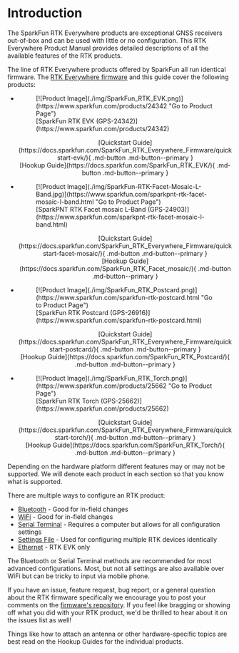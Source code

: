 # Introduction

The SparkFun RTK Everywhere products are exceptional GNSS receivers out-of-box and can be used with little or no configuration. This RTK Everywhere Product Manual provides detailed descriptions of all the available features of the RTK products.

The line of RTK Everywhere products offered by SparkFun all run identical firmware. The [RTK Everywhere firmware](https://github.com/sparkfun/SparkFun_RTK_Everywhere_Firmware) and this guide cover the following products:

<div class="grid cards" markdown>

-   <figure markdown>
	[![Product Image](./img/SparkFun_RTK_EVK.png)](https://www.sparkfun.com/products/24342 "Go to Product Page")
	<figcaption markdown>
	[SparkFun RTK EVK (GPS-24342)](https://www.sparkfun.com/products/24342)
	</figcaption>
	</figure>

	<center>
	[Quickstart Guide](https://docs.sparkfun.com/SparkFun_RTK_Everywhere_Firmware/quickstart-evk/){ .md-button .md-button--primary }
	</center>

	<center>
	[Hookup Guide](https://docs.sparkfun.com/SparkFun_RTK_EVK/){ .md-button .md-button--primary }
	</center>

-   <figure markdown>
	[![Product Image](./img/SparkFun-RTK-Facet-Mosaic-L-Band.jpg)](https://www.sparkfun.com/sparkpnt-rtk-facet-mosaic-l-band.html "Go to Product Page")
	<figcaption markdown>
	[SparkPNT RTK Facet mosaic L-Band (GPS-24903)](https://www.sparkfun.com/sparkpnt-rtk-facet-mosaic-l-band.html)
	</figcaption>
	</figure>

	<center>
	[Quickstart Guide](https://docs.sparkfun.com/SparkFun_RTK_Everywhere_Firmware/quickstart-facet-mosaic/){ .md-button .md-button--primary }
	</center>

	<center>
	[Hookup Guide](https://docs.sparkfun.com/SparkFun_RTK_Facet_mosaic/){ .md-button .md-button--primary }
	</center>

</div>
<div class="grid cards" markdown>

-   <figure markdown>
	[![Product Image](./img/SparkFun_RTK_Postcard.png)](https://www.sparkfun.com/sparkfun-rtk-postcard.html "Go to Product Page")
	<figcaption markdown>
	[SparkFun RTK Postcard (GPS-26916)](https://www.sparkfun.com/sparkfun-rtk-postcard.html)
	</figcaption>
	</figure>

	<center>
	[Quickstart Guide](https://docs.sparkfun.com/SparkFun_RTK_Everywhere_Firmware/quickstart-postcard/){ .md-button .md-button--primary }
	</center>

	<center>
	[Hookup Guide](https://docs.sparkfun.com/SparkFun_RTK_Postcard/){ .md-button .md-button--primary }
	</center>

-   <figure markdown>
	[![Product Image](./img/SparkFun_RTK_Torch.png)](https://www.sparkfun.com/products/25662 "Go to Product Page")
	<figcaption markdown>
	[SparkFun RTK Torch (GPS-25662)](https://www.sparkfun.com/products/25662)
	</figcaption>
	</figure>

	<center>
	[Quickstart Guide](https://docs.sparkfun.com/SparkFun_RTK_Everywhere_Firmware/quickstart-torch/){ .md-button .md-button--primary }
	</center>

	<center>
	[Hookup Guide](https://docs.sparkfun.com/SparkFun_RTK_Torch/){ .md-button .md-button--primary }
	</center>

</div>

Depending on the hardware platform different features may or may not be supported. We will denote each product in each section so that you know what is supported.

There are multiple ways to configure an RTK product:

- [Bluetooth](configure_with_bluetooth.md) - Good for in-field changes
- [WiFi](configure_with_wifi.md) - Good for in-field changes
- [Serial Terminal](configure_with_serial.md) - Requires a computer but allows for all configuration settings
- [Settings File](configure_with_settings_file.md) - Used for configuring multiple RTK devices identically
- [Ethernet](configure_with_ethernet.md) - RTK EVK only

The Bluetooth or Serial Terminal methods are recommended for most advanced configurations. Most, but not all settings are also available over WiFi but can be tricky to input via mobile phone.

If you have an issue, feature request, bug report, or a general question about the RTK firmware specifically we encourage you to post your comments on the [firmware's repository](https://github.com/sparkfun/SparkFun_RTK_Everywhere_Firmware/issues). If you feel like bragging or showing off what you did with your RTK product, we'd be thrilled to hear about it on the issues list as well!

Things like how to attach an antenna or other hardware-specific topics are best read on the Hookup Guides for the individual products.
